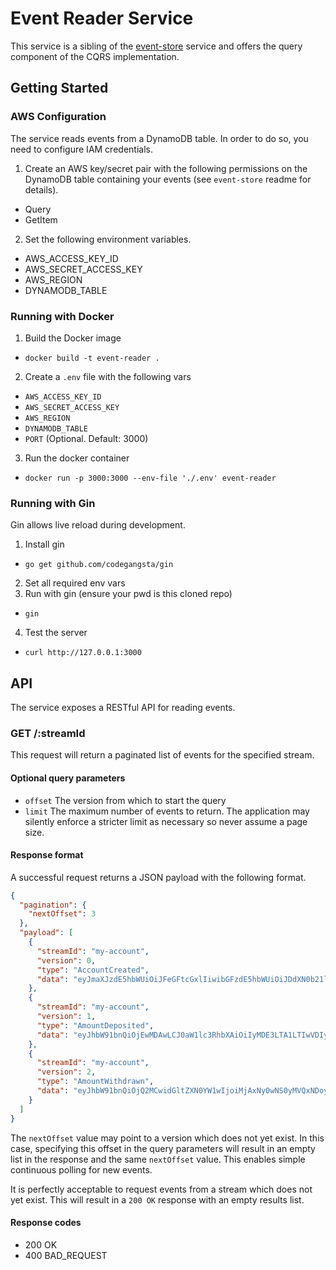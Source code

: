 # Event Reader Service

This service is a sibling of the [event-store](https://github.com/tobyjsullivan/event-store)
service and offers the query component of the CQRS implementation.

## Getting Started

### AWS Configuration

The service reads events from a DynamoDB table. In order to do so, you
need to configure IAM credentials.

1. Create an AWS key/secret pair with the following permissions on the
DynamoDB table containing your events (see `event-store` readme for
details).
  - Query
  - GetItem
2. Set the following environment variables.
  - AWS_ACCESS_KEY_ID
  - AWS_SECRET_ACCESS_KEY
  - AWS_REGION
  - DYNAMODB_TABLE

### Running with Docker

1. Build the Docker image
  - `docker build -t event-reader .`
2. Create a `.env` file with the following vars
  - `AWS_ACCESS_KEY_ID`
  - `AWS_SECRET_ACCESS_KEY`
  - `AWS_REGION`
  - `DYNAMODB_TABLE`
  - `PORT` (Optional. Default: 3000)
3. Run the docker container
  - `docker run -p 3000:3000 --env-file './.env' event-reader`

### Running with Gin

Gin allows live reload during development.

1. Install gin
  - `go get github.com/codegangsta/gin`
2. Set all required env vars
3. Run with gin (ensure your pwd is this cloned repo)
  - `gin`
4. Test the server
  - `curl http://127.0.0.1:3000`

## API

The service exposes a RESTful API for reading events.

### GET /:streamId

This request will return a paginated list of events for the specified
stream.

#### Optional query parameters

- `offset` The version from which to start the query
- `limit` The maximum number of events to return. The application may
silently enforce a stricter limit as necessary so never assume a page
size.

#### Response format

A successful request returns a JSON payload with the following format.

```json
{
  "pagination": {
    "nextOffset": 3
  },
  "payload": [
    {
      "streamId": "my-account",
      "version": 0,
      "type": "AccountCreated",
      "data": "eyJmaXJzdE5hbWUiOiJFeGFtcGxlIiwibGFzdE5hbWUiOiJDdXN0b21lciJ9"
    },
    {
      "streamId": "my-account",
      "version": 1,
      "type": "AmountDeposited",
      "data": "eyJhbW91bnQiOjEwMDAwLCJ0aW1lc3RhbXAiOiIyMDE3LTA1LTIwVDIyOjMwOjI2WiJ9"
    },
    {
      "streamId": "my-account",
      "version": 2,
      "type": "AmountWithdrawn",
      "data": "eyJhbW91bnQiOjQ2MCwidGltZXN0YW1wIjoiMjAxNy0wNS0yMVQxNDoyMDo1N1oifQ=="
    }
  ]
}
```

The `nextOffset` value may point to a version which does not yet exist.
In this case, specifying this offset in the query parameters will result
in an empty list in the response and the same `nextOffset` value. This
enables simple continuous polling for new events.

It is perfectly acceptable to request events from a stream which does
not yet exist. This will result in a `200 OK` response with an empty
results list.

#### Response codes

- 200 OK
- 400 BAD_REQUEST

